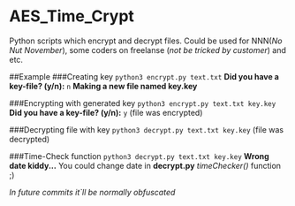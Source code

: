 # AES_Time_Crypt
Python scripts which encrypt and decrypt files.
Could be used for NNN(*No Nut November*), some coders on freelanse (*not be tricked by customer*) and etc.

##Example
###Creating key
`python3 encrypt.py text.txt`
**Did you have a key-file? (y/n):** `n`
**Making a new file named key.key**

###Encrypting with generated key
`python3 encrypt.py text.txt key.key`
**Did you have a key-file? (y/n):** `y`
(file was encrypted)

###Decrypting file with key
`python3 decrypt.py text.txt key.key`
(file was decrypted)

###Time-Check function
`python3 decrypt.py text.txt key.key`
**Wrong date kiddy...**
You could change date in **decrypt.py** *timeChecker()* function ;)

*In future commits it`ll be normally obfuscated*
